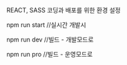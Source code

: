 REACT, SASS 코딩과 배포를 위한 환경 설정

npm run start //실시간 개발시

npm run dev //빌드 - 개발모드로

npm run pro //빌드 - 운영모드로
